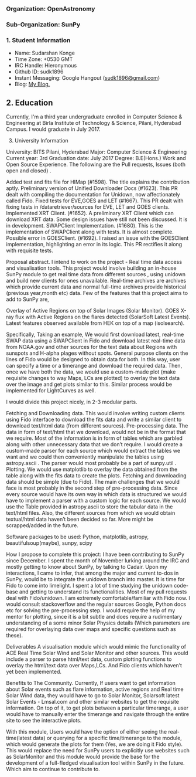 ###  Organization: OpenAstronomy

### Sub-Organization: SunPy

### 1. Student Information

* Name: Sudarshan Konge	
* Time 	Zone: +0530 GMT
* IRC Handle: Hieronymous	
* Github ID: sudk1896	
* Instant Messaging: Google Hangout (sudk1896@gmail.com)	
* Blog: [My Blog.](https://sudonymousblog.wordpress.com/)

## 2. Education
Currently, I'm a third year undergraduate enrolled in Computer Science & Engineering at Birla Institute of Technology & Science, Pilani, Hyderabad Campus.
I would graduate in July 2017.

3. University Information
	
University:   BITS Pilani, Hyderabad
Major: Computer Science & Engineering
Current year: 3rd
Graduation date: July 2017
Degree: B.E(Hons.)
Work and Open Source Experience.
The following are the Pull requests, Issues (both open and closed) .

Added test and fits file for HIMap (#1598). The title explains the contribution aptly.
Preliminary version of Unified Downloader Docs (#1623). This PR dealt with compiling the documentation for Unidown, now affectionately called Fido.
Fixed tests for EVE,GOES and LET (#1667). This PR dealt with fixing tests in /dataretriever/sources for EVE, LET and GOES clients.
Implemented XRT Client. (#1652). A preliminary XRT Client which can download XRT data. Some design issues have still not been discussed. It is in development.
SWAPClient Implementation. (#1680). This is the implementation of SWAPClient along with tests. It is almost complete.
Possible error in GOESClient. (#1692). I raised an issue with the GOESClient implementation, highlighting an error in its logic. This PR rectifies it along with requisite tests.

Proposal abstract.
I intend to work on the project - Real time data access and visualisation tools. This project would involve building an in-house SunPy module to get real time data from different sources , using unidown and build new clients for ones unavailable. Real-time archives are archives which provide current data and normal full-time archives provide historical (previous year,month etc) data.
 Few of the features that this project aims to add to SunPy are,

Overlay of Active Regions on top of Solar Images (Solar Monitor).
GOES X-ray flux with Active Regions on the flares detected (SolarSoft Latest Events).
Latest features observed available from HEK on top of a map (isolsearch).

Specifically, Taking an example, We would first download latest, real-time SWAP data using a SWAPClient in Fido and download latest real-time data from NOAA.gov and other sources for the text data about Regions with sunspots and H-alpha plages without spots. General purpose clients on the lines of Fido would be designed to obtain data for both. In this way, user can specify a time or a timerange and download  the required data. Then, once we have both the data, we would use a custom-made plot (make requisite changes to way Maps, LCs are plotted) to overlay the text data over the image and get plots similar to  this. Similar process would be implemented for LightCurves as well.

I would divide this project nicely, in 2-3 modular parts. 

Fetching and Downloading data. This would involve writing custom clients using Fido interface to download the fits data and write a similar client to download text/html data (from different sources).
Pre-processing data. The data in form of text/html that we download, would not be in the format that we require. Most of the information is in form of tables which are garbled along with other unnecessary data that we don’t require. I would create a custom-made parser for each source which would extract the tables we want and we could then conveniently manipulate the tables using astropy.ascii . The parser would most probably be a part of sunpy.util .
Plotting. We would use matplotlib to overlay the data obtained from the table along with the fits data to create the plots.
Fetching and downloading data should be simple (due to Fido). The main challenges that we would face is most probably in the second step of pre-processing data. Since every source would have its own way in which data is structured we would have to implement a parser with a custom logic for each source. We would use the Table provided in astropy.ascii to store the tabular data in the text/html files. Also, the different sources from which we would obtain textual/html data haven’t been decided so far. More might be scrapped/added in the future.


Software packages to be used:
Python, matplotlib, astropy, beautifulsoup(maybe), sunpy, scipy

How I propose to complete this project:
I have been contributing to SunPy since December. I spent the month of November lurking around the IRC and mostly getting to know about SunPy, by talking to Cadair. Upon my interactions, I came to infer, that among the major and current to-dos in SunPy, would be to integrate the unidown branch into master. It is time for Fido to come into limelight. I spent a lot of time studying the unidown code-base and getting to understand its functionalities. Most of my pull requests deal with Fido/unidown. I am extremely comfortable/familiar with Fido now.
I would consult stackoverflow and the regular sources Google, Python docs etc for solving the pre-processing step. I would require the help of my mentor for plotting, since it is a bit subtle and does require a rudimentary understanding of a some minor Solar Physics details (Which parameters are required for overlaying data over maps and specific questions such as these).

Deliverables
A visualisation module which would mimic the functionality of ACE Real Time Solar Wind and Solar Monitor and other sources. This would include a parser to parse html/text data, custom plotting functions to overlay the html/text data over Maps,LCs. And Fido clients which haven’t yet been implemented.

Benefits to The Community.
Currently, If users want to get information about Solar events such as flare information, active regions and Real time Solar Wind data, they would have to go to Solar Monitor, Solarsoft latest Solar Events - Lmsal.com and other similar websites to get the requisite information. On top of it, to get plots between a particular timerange, a user would have to manually enter the timerange and navigate through the entire site to see the interactive plots.

With this module, Users would have the option of either seeing the real-time(latest data) or querying for a specific time/timerange to the module, which would generate the plots for them (Yes, we are doing it Fido style). This would replace the need for SunPy users to explicitly use websites such as SolarMonitor and this module would provide the base for the development of a full-fledged visualisation tool within SunPy in the future. Which aim to continue to contribute to.

